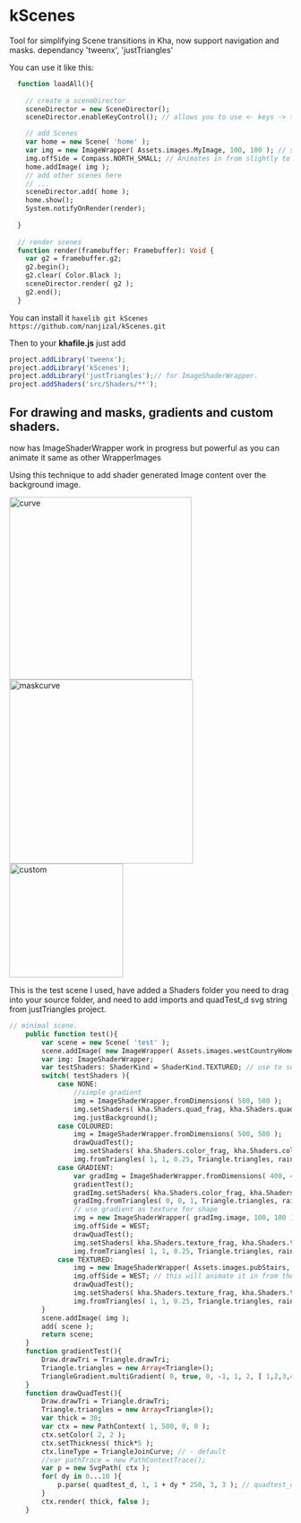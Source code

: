 # kScenes
Tool for simplifying Scene transitions in Kha, now support navigation and masks.
dependancy 'tweenx', 'justTriangles'

You can use it like this:
```haxe
  function loadAll(){
  
    // create a sceneDirector
    sceneDirector = new SceneDirector();
    sceneDirector.enableKeyControl(); // allows you to use <- keys -> to navigate scenes( fades between )

    // add Scenes
    var home = new Scene( 'home' );
    var img = new ImageWrapper( Assets.images.MyImage, 100, 100 ); // support for text with variable letter spacing.
    img.offSide = Compass.NORTH_SMALL; // Animates in from slightly to the north and out same way.
    home.addImage( img );
    // add other scenes here
    // ...
    sceneDirector.add( home );
    home.show();
    System.notifyOnRender(render);
    
  }
  
  // render scenes
  function render(framebuffer: Framebuffer): Void {
    var g2 = framebuffer.g2;
    g2.begin();
    g2.clear( Color.Black );
    sceneDirector.render( g2 );
    g2.end();
  }

```

You can install it 
```haxelib git kScenes https://github.com/nanjizal/kScenes.git```

Then to your **khafile.js** just add
``` js
project.addLibrary('tweenx'); 
project.addLibrary('kScenes');
project.addLibrary('justTriangles');// for ImageShaderWrapper.
project.addShaders('src/Shaders/**');
```

## For drawing and masks, gradients and custom shaders.
now has ImageShaderWrapper work in progress but powerful as you can animate it same as other WrapperImages

Using this technique to add shader generated Image content over the background image.

<img width="325" alt="curve" src="https://user-images.githubusercontent.com/20134338/32640503-db519af0-c5c0-11e7-8f54-1ad87e4374ec.png">
<img width="328" alt="maskcurve" src="https://user-images.githubusercontent.com/20134338/32640501-d83bed66-c5c0-11e7-898c-940f6ae2d026.png">
<img width="203" alt="custom" src="https://user-images.githubusercontent.com/20134338/32640752-0ff80e14-c5c2-11e7-8120-66e7b3c80fee.png">


This is the test scene I used, have added a Shaders folder you need to drag into your source folder, and need to add imports and quadTest_d svg string from justTriangles project.

``` haxe
// minimal scene.
	public function test(){
		var scene = new Scene( 'test' );
		scene.addImage( new ImageWrapper( Assets.images.westCountryHome ));
		var img: ImageShaderWrapper;
		var testShaders: ShaderKind = ShaderKind.TEXTURED; // use to set the test
		switch( testShaders ){
			case NONE:
				//simple gradient
				img = ImageShaderWrapper.fromDimensions( 500, 500 );
				img.setShaders( kha.Shaders.quad_frag, kha.Shaders.quad_vert, true, ShaderKind.NONE, false );
				img.justBackground();
			case COLOURED:
				img = ImageShaderWrapper.fromDimensions( 500, 500 );
				drawQuadTest();	
				img.setShaders( kha.Shaders.color_frag, kha.Shaders.color_vert, false, ShaderKind.COLOURED, true );
				img.fromTriangles( 1, 1, 0.25, Triangle.triangles, rainbow );
			case GRADIENT:
				var gradImg = ImageShaderWrapper.fromDimensions( 400, 400 );
				gradientTest();
				gradImg.setShaders( kha.Shaders.color_frag, kha.Shaders.color_vert, false, ShaderKind.GRADIENT, true );
				gradImg.fromTriangles( 0, 0, 1, Triangle.triangles, rainbow );
				// use gradient as texture for shape
				img = new ImageShaderWrapper( gradImg.image, 100, 100 );
				img.offSide = WEST;
				drawQuadTest();
				img.setShaders( kha.Shaders.texture_frag, kha.Shaders.texture_vert, false, ShaderKind.TEXTURED, true );
				img.fromTriangles( 1, 1, 0.25, Triangle.triangles, rainbow );
			case TEXTURED:
				img = new ImageShaderWrapper( Assets.images.pubStairs, 70, 70 );
				img.offSide = WEST; // this will animate it in from the west when going into Scene.
				drawQuadTest();
				img.setShaders( kha.Shaders.texture_frag, kha.Shaders.texture_vert, false, ShaderKind.TEXTURED, true );
				img.fromTriangles( 1, 1, 0.25, Triangle.triangles, rainbow );
		}
		scene.addImage( img );
		add( scene );
		return scene;
	}
	function gradientTest(){
		Draw.drawTri = Triangle.drawTri;
		Triangle.triangles = new Array<Triangle>();
		TriangleGradient.multiGradient( 0, true, 0, -1, 1, 2, [ 1,2,3,4,5,6,7], 0., 0., 0. );
	}
	function drawQuadTest(){
		Draw.drawTri = Triangle.drawTri;
		Triangle.triangles = new Array<Triangle>();
		var thick = 30;
		var ctx = new PathContext( 1, 500, 0, 0 );
		ctx.setColor( 2, 2 );
		ctx.setThickness( thick*5 );
		ctx.lineType = TriangleJoinCurve; // - default
		//var pathTrace = new PathContextTrace();
		var p = new SvgPath( ctx );
		for( dy in 0...10 ){
			p.parse( quadtest_d, 1, 1 + dy * 250, 3, 3 ); // quadtest_d   is svg string see justTriangles examples.
		}
		ctx.render( thick, false );
	}
```
